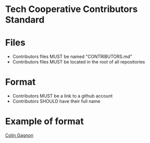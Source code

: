 # Tech Cooperative Contributors Standard

# Files

- Contributors files MUST be named "CONTRIBUTORS.md"
- Contributors files MUST be located in the root of all repositories

# Format

- Contributors MUST be a link to a github account
- Contributors SHOULD have their full name

# Example of format
[Colin Gagnon](https://github.com/colingagnon/)